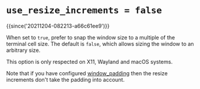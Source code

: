 # `use_resize_increments = false`

{{since('20211204-082213-a66c61ee9')}}

When set to `true`, prefer to snap the window size to a multiple of the
terminal cell size. The default is `false`, which allows sizing the window to
an arbitrary size.

This option is only respected on X11, Wayland and macOS systems.

Note that if you have configured [window_padding](window_padding.md) then the
resize increments don't take the padding into account.

